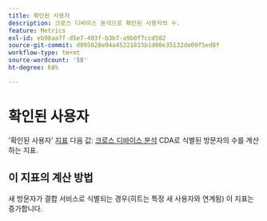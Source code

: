 ```yaml
---
title: 확인된 사용자
description: 크로스 디바이스 분석으로 확인된 사용자의 수.
feature: Metrics
exl-id: eb98aa7f-d5e7-403f-b3b7-a9b0f7ccd502
source-git-commit: d095628e94a45221815b1d08e35132de09f5ed8f
workflow-type: tm+mt
source-wordcount: '58'
ht-degree: 68%

---
```


# 확인된 사용자

&#39;확인된 사용자&#39; [지표](overview.md) 다음 값: [크로스 디바이스 분석](../cda/overview.md) CDA로 식별된 방문자의 수를 계산하는 지표.

## 이 지표의 계산 방법

새 방문자가 결합 서비스로 식별되는 경우(히트는 특정 새 사용자와 연계됨) 이 지표는 증가합니다.
